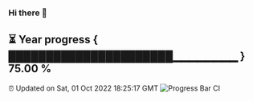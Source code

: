 ### Hi there 👋
⏳ Year progress { ██████████████████████▁▁▁▁▁▁▁▁ } 75.00 %
---
⏰ Updated on Sat, 01 Oct 2022 18:25:17 GMT
![Progress Bar CI](https://github.com/liununu/liununu/workflows/Progress%20Bar%20CI/badge.svg)
